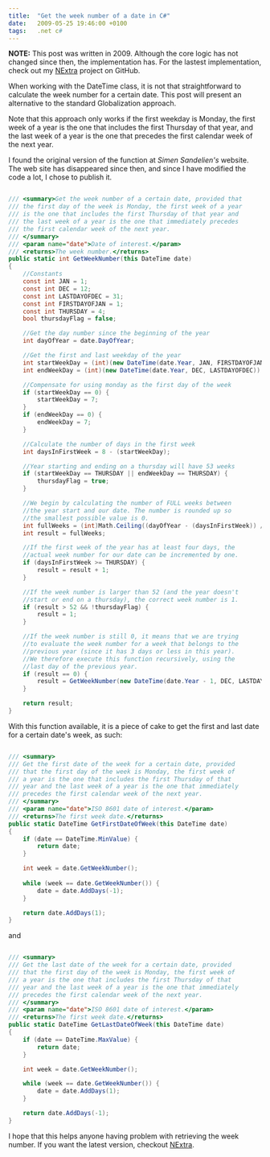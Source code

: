 ```yaml
---
title:  "Get the week number of a date in C#"
date:   2009-05-25 19:46:00 +0100
tags: 	.net c#
---
```



**NOTE:** This post was written in 2009. Although the core logic has not changed
since then, the implementation has. For the lastest implementation, check out my
[NExtra](https://github.com/danielsaidi/nextra) project on GitHub.


When working with the DateTime class, it is not that straightforward to calculate
the week number for a certain date. This post will present an alternative to the
standard Globalization approach.

Note that this approach only works if the first weekday is Monday, the first week
of a year is the one that includes the first Thursday of that year, and the last
week of a year is the one that precedes the first calendar week of the next year.

I found the original version of the function at *Simen Sandelien's* website. The
web site has disappeared since then, and since I have modified the code a lot, I
chose to publish it.


```csharp

/// <summary>Get the week number of a certain date, provided that
/// the first day of the week is Monday, the first week of a year
/// is the one that includes the first Thursday of that year and
/// the last week of a year is the one that immediately precedes
/// the first calendar week of the next year.
/// </summary>
/// <param name="date">Date of interest.</param>
/// <returns>The week number.</returns>
public static int GetWeekNumber(this DateTime date)
{
    //Constants
    const int JAN = 1;
    const int DEC = 12;
    const int LASTDAYOFDEC = 31;
    const int FIRSTDAYOFJAN = 1;
    const int THURSDAY = 4;
    bool thursdayFlag = false;

    //Get the day number since the beginning of the year
    int dayOfYear = date.DayOfYear;

    //Get the first and last weekday of the year
    int startWeekDay = (int)(new DateTime(date.Year, JAN, FIRSTDAYOFJAN)).DayOfWeek;
    int endWeekDay = (int)(new DateTime(date.Year, DEC, LASTDAYOFDEC)).DayOfWeek;

    //Compensate for using monday as the first day of the week
    if (startWeekDay == 0) {
        startWeekDay = 7;
    }
    if (endWeekDay == 0) {
        endWeekDay = 7;
    }

    //Calculate the number of days in the first week
    int daysInFirstWeek = 8 - (startWeekDay);

    //Year starting and ending on a thursday will have 53 weeks
    if (startWeekDay == THURSDAY || endWeekDay == THURSDAY) {
        thursdayFlag = true;
    }

    //We begin by calculating the number of FULL weeks between
    //the year start and our date. The number is rounded up so
    //the smallest possible value is 0.
    int fullWeeks = (int)Math.Ceiling((dayOfYear - (daysInFirstWeek)) / 7.0);
    int result = fullWeeks;

    //If the first week of the year has at least four days, the
    //actual week number for our date can be incremented by one.
    if (daysInFirstWeek >= THURSDAY) {
        result = result + 1;
    }

    //If the week number is larger than 52 (and the year doesn't
    //start or end on a thursday), the correct week number is 1.
    if (result > 52 && !thursdayFlag) {
        result = 1;
    }

    //If the week number is still 0, it means that we are trying
    //to evaluate the week number for a week that belongs to the
    //previous year (since it has 3 days or less in this year).
    //We therefore execute this function recursively, using the
    //last day of the previous year.
    if (result == 0) {
        result = GetWeekNumber(new DateTime(date.Year - 1, DEC, LASTDAYOFDEC));
    }

    return result;
}

```


With this function available, it is a piece of cake to get the first and last date
for a certain date's week, as such:


```csharp

/// <summary>
/// Get the first date of the week for a certain date, provided
/// that the first day of the week is Monday, the first week of
/// a year is the one that includes the first Thursday of that
/// year and the last week of a year is the one that immediately
/// precedes the first calendar week of the next year.
/// </summary>
/// <param name="date">ISO 8601 date of interest.</param>
/// <returns>The first week date.</returns>
public static DateTime GetFirstDateOfWeek(this DateTime date)
{
    if (date == DateTime.MinValue) {
        return date;
    }

    int week = date.GetWeekNumber();
    
    while (week == date.GetWeekNumber()) {
        date = date.AddDays(-1);
    }

    return date.AddDays(1);
}

```


and


```csharp

/// <summary>
/// Get the last date of the week for a certain date, provided
/// that the first day of the week is Monday, the first week of
/// a year is the one that includes the first Thursday of that
/// year and the last week of a year is the one that immediately
/// precedes the first calendar week of the next year.
/// </summary>
/// <param name="date">ISO 8601 date of interest.</param>
/// <returns>The first week date.</returns>
public static DateTime GetLastDateOfWeek(this DateTime date)
{
    if (date == DateTime.MaxValue) {
        return date;
    }

    int week = date.GetWeekNumber();

    while (week == date.GetWeekNumber()) {
        date = date.AddDays(1);
    }

    return date.AddDays(-1);
}

```


I hope that this helps anyone having problem with retrieving the week number. If
you want the latest version, checkout [NExtra](https://github.com/danielsaidi/nextra).



